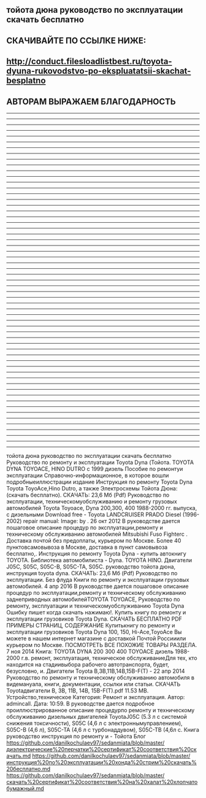 тойота дюна руководство по эксплуатации скачать бесплатно
--------------------------------------------------
СКАЧИВАЙТЕ ПО ССЫЛКЕ НИЖЕ:
--------------------------------------------------
http://conduct.filesloadlistbest.ru/toyota-dyuna-rukovodstvo-po-ekspluatatsii-skachat-besplatno
--------------------------------------------------
АВТОРАМ ВЫРАЖАЕМ БЛАГОДАРНОСТЬ
--------------------------------------------------
--------------------------------------------------
--------------------------------------------------
--------------------------------------------------
--------------------------------------------------
--------------------------------------------------
--------------------------------------------------
--------------------------------------------------
--------------------------------------------------
--------------------------------------------------
--------------------------------------------------
--------------------------------------------------
--------------------------------------------------
--------------------------------------------------
--------------------------------------------------
--------------------------------------------------
--------------------------------------------------
--------------------------------------------------
--------------------------------------------------
--------------------------------------------------
--------------------------------------------------
--------------------------------------------------
--------------------------------------------------
--------------------------------------------------
--------------------------------------------------
--------------------------------------------------
--------------------------------------------------
--------------------------------------------------
--------------------------------------------------
--------------------------------------------------
--------------------------------------------------
--------------------------------------------------
--------------------------------------------------
--------------------------------------------------
--------------------------------------------------
--------------------------------------------------
--------------------------------------------------
--------------------------------------------------
--------------------------------------------------
--------------------------------------------------
--------------------------------------------------
--------------------------------------------------
--------------------------------------------------
--------------------------------------------------
--------------------------------------------------
--------------------------------------------------
--------------------------------------------------
--------------------------------------------------
--------------------------------------------------
--------------------------------------------------
--------------------------------------------------
--------------------------------------------------
--------------------------------------------------
--------------------------------------------------
--------------------------------------------------
--------------------------------------------------
--------------------------------------------------
--------------------------------------------------
--------------------------------------------------
--------------------------------------------------
тойота дюна руководство по эксплуатации скачать бесплатно Руководство по ремонту и эксплуатации Toyota Dyna (Тойота. TOYOTA DYNA  TOYOACE, HINO DUTRO с 1999 дизель Пособие по ремонтуи эксплуатации  Справочно-информационное, в которое вошли подробныеиллюстрации издание Инструкция по ремонту Toyota Dyna  Toyota ToyoAce,Hino Dutro, а также  Электросхемы Тойота Дюна: (скачать бесплатно). СКАЧАТЬ: 23,6 Мб (Pdf)  Руководство по эксплуатации, техническомуобслуживанию и ремонту грузовых автомобилей Toyota Toyoace, Dyna 200,300, 400 1988-2000 гг. выпуска, с дизельными  Download free - Toyota LANDCRUISER PRADO Diesel (1996-2002) repair manual: Image: by . 26 окт 2012  В руководстве дается пошаговое описание процедур по эксплуатации,ремонту и техническому обслуживанию автомобилей Mitsubishi Fuso Fighterс . Доставка почтой без предоплаты, курьером по Москве. Более 40 пунктовсамовывоза в Москве, доставка в пункт самовывоза бесплатно,. Инструкция по ремонту Toyota Dyna - купить автокнигу TOYOTA. Библиотека автомобилиста - Dyna. TOYOTA HINO. Двигатели J05С, S05C, S05C-B, S05C-TA, S05C. руководство тойота дюна, инструкция toyota dyna. СКАЧАТЬ: 23,6 Мб (Pdf)  Руководство по эксплуатации. Без флуда Книги по ремонту и эксплуатации грузовых автомобилей. 4 апр 2016  В руководстве дается пошаговое описание процедур по эксплуатации,ремонту и техническому обслуживанию заднеприводных автомобилейTOYOTA TOYOACE,  Руководство по ремонту, эксплуатации и техническомуобслуживанию Toyota Dyna  Ошибку пишет когда скачать нажимаю!. Купить книгу по ремонту и эксплуатации грузовиков Toyota Dyna. СКАЧАТЬ БЕСПЛАТНО PDF ПРИМЕРЫ СТРАНИЦ, СОДЕРЖАНИЕ Купитькнигу по ремонту и эксплуатации грузовиков Toyota Dyna 100, 150, Hi-Ace,ToyoAce Вы можете в нашем интернет магазине с доставкой Почтой Россииили курьером по Москве. ПОСМОТРЕТЬ ВСЕ ПОХОЖИЕ ТОВАРЫ РАЗДЕЛА. 7 ноя 2014  Книга: TOYOTA DYNA 200  300  400 TOYOACE дизель 1988-2000 г.в. ремонт, эксплуатация, техническое обслуживаниеДля тех, кто находится на стадиивыбора рабочего автотранспорта, будет, безусловно, и. Двигатели Toyota B,3B,11B,14B,15B-F(T) -
22 апр 2014  Руководство по ремонту и техническому обслуживанию автомобиля в видемануала, книги, документации, ссылки или статьи.   СКАЧАТЬ  Toyotaдвигатели B, 3B, 11B, 14B, 15B-F(T).pdf 11.53 MB. Устройство,техническое Категория: Ремонт и эксплуатация. Автор: admincall. Дата: 10:59. В руководстве дается подробное проиллюстрированное описание процедурпо ремонту и техническому обслуживанию дизельных двигателей ToyotaJ05С (5.3 л с системой снижения токсичности), S05C (4,6 л с электроннымуправлением), S05C-B (4,6 л), S05C-TA (4,6 л с турбонаддувом), S05C-TB (4,6л с. Книга руководство инструкция по ремонту и  - Тойота Блог
https://github.com/danilkochulaev97/sedanmiata/blob/master/диэлектрические%20перчатки%20сертификат%20соответствия%20скачать.md
https://github.com/danilkochulaev97/sedanmiata/blob/master/инструкция%20по%20эксплуатации%20хонда%20стрим%20скачать%20бесплатно.md
https://github.com/danilkochulaev97/sedanmiata/blob/master/скачать%20сертификат%20соответствия%20на%20халат%20хлопчатобумажный.md